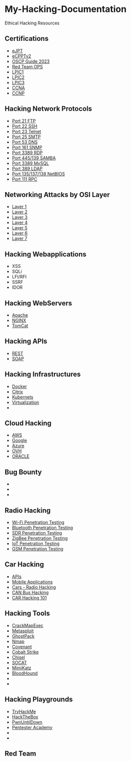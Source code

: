 # My-Hacking-Documentation
Ethical Hacking Resources 



## Certifications 


- [eJPT](https://ejpt-junior-pentester.popdocs.net/)
- [eCPPTv2](https://ecpptv2.popdocs.net/)
- [OSCP Guide 2023](https://oscp-guide.popdocs.net/)
- [Red Team OPS](https://crto.popdocs.net/)
- [LPIC1]()
- [LPIC2]()
- [LPIC3]()
- [CCNA]()
- [CCNP]()


## Hacking Network Protocols

- [Port 21 FTP](https://www.poplabsec.com/ftp-penetration-testing/)
- [Port 22 SSH](https://www.poplabsec.com/ssh-penetration-testing/)
- [Port 23 Telnet]()
- [Port 25 SMTP]()
- [Port 53 DNS](https://dns-penetration-testing.popdocs.net/)
- [Port 161 SNMP]()
- [Port 3389 RDP](https://www.poplabsec.com/rdp-penetration-testing/)
- [Port 445/139 SAMBA](https://www.poplabsec.com/smb-penetration-testing/)
- [Port 3389 MySQL]()
- [Port 389 LDAP]()
- [Port 135/137/138 NetBIOS](https://www.poplabsec.com/netbios-penetration-testing/)
- [Port 111 RPC]()



## Networking Attacks by OSI Layer

- [Layer 1]()
- [Layer 2]()
- [Layer 3]()
- [Layer 4]()
- [Layer 5]()
- [Layer 6]()
- [Layer 7]()

## Hacking Webapplications

- XSS
- SQLi
- LFI/RFI
- SSRF
- IDOR

## Hacking WebServers

- [Apache]()
- [NGINX]()
- [TomCat]()


## Hacking APIs

- [REST]()
- [SOAP]()

## Hacking Infrastructures


- [Docker]()
- [Citrix]()
- [Kubernets]()
- [Virtualization]()
- []()


## Cloud Hacking

- [AWS]()
- [Google]()
- [Azure]()
- [OVH]()
- [ORACLE]()


## Bug Bounty

- []()
- []()
- []()

## Radio Hacking
- [Wi-Fi Penetration Testing]()
- [Bluetooth Penetration Testing]()
- [SDR Penetration Testing]()
- [ZigBee Penetration Testing]()
- [IoT Penetration Testing]()
- [GSM Penetration Testing]()


## Car Hacking
- [APIs]()
- [Mobile Applications]()
- [Cars - Radio Hacking]()
- [CAN Bus Hacking]()
- [CAR Hacking 101]()


## Hacking Tools

- [CrackMapExec](https://crackmapexec.popdocs.net/)
- [Metasploit]()
- [GhostPack]()
- [Nmap](https://nmap.popdocs.net/)
- [Covenant]()
- [Cobalt Strike]()
- [Chisel]()
- [SOCAT]()
- [MimiKatz]()
- [BloodHound]()
- []()
- []()

## Hacking Playgrounds
- [TryHackMe]()
- [HackTheBox]()
- [PwnUntilDown]()
- [Pentester Academy]()
- []()
- []()



## Red Team